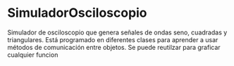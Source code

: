 # SimuladorOsciloscopio
Simulador de osciloscopio que genera señales de ondas seno, cuadradas y triangulares.
Está programado en diferentes clases para aprender a usar métodos de comunicación entre objetos.
Se puede reutilzar para graficar cualquier funcion
